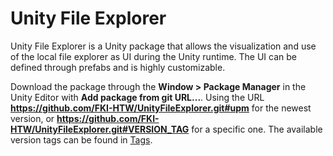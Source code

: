 # Unity File Explorer

Unity File Explorer is a Unity package that allows the visualization and use of the local file explorer as UI during the Unity runtime.
The UI can be defined through prefabs and is highly customizable.


Download the package through the <strong>Window > Package Manager</strong> in the Unity Editor with <strong>Add package from git URL...</strong>.
Using the URL <strong>https://github.com/FKI-HTW/UnityFileExplorer.git#upm</strong> for the newest version, or <strong>https://github.com/FKI-HTW/UnityFileExplorer.git#VERSION_TAG</strong> for a specific one. The available version tags can be found in <a href="https://github.com/FKI-HTW/UnityFileExplorer/tags">Tags</a>.